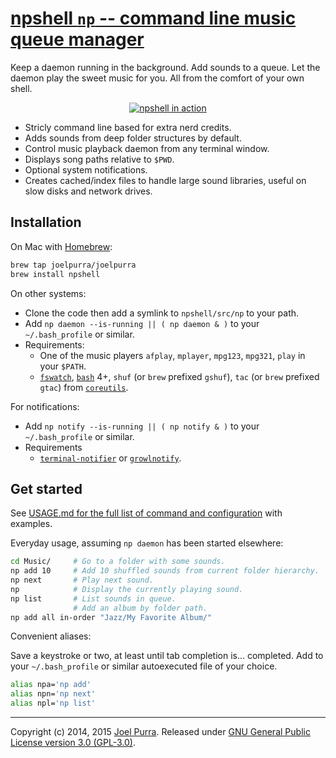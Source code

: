 # [npshell `np` -- command line music queue manager](https://github.com/joelpurra/npshell/)

Keep a daemon running in the background. Add sounds to a queue. Let the daemon play the sweet music for you. All from the comfort of your own shell.


<p align="center">
  <a href="https://github.com/joelpurra/npshell/"><img src="https://cloud.githubusercontent.com/assets/1398544/5836151/b8d8e31e-a171-11e4-8412-d23765b54a25.gif" alt="npshell in action" border="0" /></a>
</p>


- Stricly command line based for extra nerd credits.
- Adds sounds from deep folder structures by default.
- Control music playback daemon from any terminal window.
- Displays song paths relative to `$PWD`.
- Optional system notifications.
- Creates cached/index files to handle large sound libraries, useful on slow disks and network drives.



## Installation

On Mac with [Homebrew](http://brew.sh/):

```bash
brew tap joelpurra/joelpurra
brew install npshell
```

On other systems:

- Clone the code then add a symlink to `npshell/src/np` to your path.
- Add `np daemon --is-running || ( np daemon & )` to your `~/.bash_profile` or similar.
- Requirements:
  - One of the music players `afplay`, `mplayer`, `mpg123`, `mpg321`, `play` in your `$PATH`.
  - [`fswatch`](https://github.com/emcrisostomo/fswatch), [`bash`](https://www.gnu.org/software/bash/) 4+, `shuf` (or `brew` prefixed `gshuf`), `tac` (or `brew` prefixed `gtac`) from [`coreutils`](https://www.gnu.org/software/coreutils/).

For notifications:

- Add `np notify --is-running || ( np notify & )` to your `~/.bash_profile` or similar.
- Requirements
  - [`terminal-notifier`](https://github.com/alloy/terminal-notifier) or [`growlnotify`](http://growl.info/downloads).



## Get started

See [USAGE.md for the full list of command and configuration](https://github.com/joelpurra/npshell/blob/master/USAGE.md) with examples.

Everyday usage, assuming `np daemon` has been started elsewhere:

```bash
cd Music/     # Go to a folder with some sounds.
np add 10     # Add 10 shuffled sounds from current folder hierarchy.
np next       # Play next sound.
np            # Display the currently playing sound.
np list       # List sounds in queue.
              # Add an album by folder path.
np add all in-order "Jazz/My Favorite Album/"
```


Convenient aliases:

Save a keystroke or two, at least until tab completion is... completed. Add to your `~/.bash_profile` or similar autoexecuted file of your choice.

```bash
alias npa='np add'
alias npn='np next'
alias npl='np list'
```


---

Copyright (c) 2014, 2015 [Joel Purra](http://joelpurra.com/). Released under [GNU General Public License version 3.0 (GPL-3.0)](https://www.gnu.org/licenses/gpl.html).
